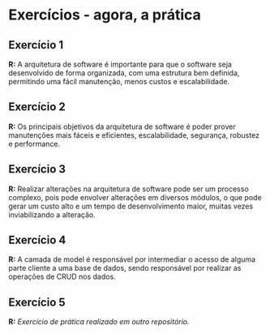 # Exercícios - agora, a prática

## Exercício 1
**R:** A arquitetura de software é importante para que o software seja desenvolvido de forma organizada, com uma estrutura bem definida, permitindo uma fácil manutenção, menos custos e escalabilidade.

## Exercício 2
**R:** Os principais objetivos da arquitetura de software é poder prover manutenções mais fáceis e eficientes, escalabilidade, segurança, robustez e performance.

## Exercício 3
**R:** Realizar alterações na arquitetura de software pode ser um processo complexo, pois pode envolver alterações em diversos módulos, o que pode gerar um custo alto e um tempo de desenvolvimento maior, muitas vezes inviabilizando a alteração.

## Exercício 4
**R:** A camada de model é responsável por intermediar o acesso de alguma parte cliente a uma base de dados, sendo responsável por realizar as operações de CRUD nos dados.

## Exercício 5
**R:** _Exercício de prática realizado em outro repositório._